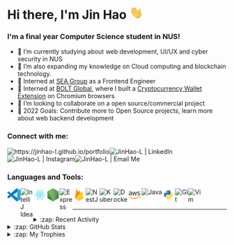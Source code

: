 # Hi there, I'm Jin Hao <img src="https://raw.githubusercontent.com/ABSphreak/ABSphreak/master/gifs/Hi.gif" height="30px">  

### I'm a final year Computer Science student in NUS!  
- 🔭 I’m currently studying about web development, UI/UX and cyber security in NUS
- 🌱 I’m also expanding my knowledge on Cloud computing and blockchain technology.
- 💼 Interned at [SEA Group](https://bolt.global/) as a Frontend Engineer
- 💼 Interned at [BOLT Global](https://bolt.global/), where I built a [Cryptocurrency Wallet Extension](https://chrome.google.com/webstore/detail/bolt-x/aodkkagnadcbobfpggfnjeongemjbjca) on Chromium browsers
- 👯 I’m looking to collaborate on a open source/commercial project
- 🥅 2022 Goals: Contribute more to Open Source projects, learn more about web backend development  

### Connect with me:  
[<img align="left" alt="https://jinhao-l.github.io/portfolio" src="https://img.shields.io/badge/portfolio-%23DD0B78.svg?&style=for-the-badge&logo=starship&logoColor=white" />][website]
[<img align="left" alt="JinHao-L | LinkedIn" src="https://img.shields.io/badge/linkedin-%230077B5.svg?&style=for-the-badge&logo=linkedin&logoColor=white" />][linkedin]
[<img align="left" alt="JinHao-L | Instagram" src="https://img.shields.io/badge/instagram-%23E4405F.svg?&style=for-the-badge&logo=instagram&logoColor=white" />][instagram]
[<img align="left" alt="JinHao-L | Email Me" src="https://img.shields.io/badge/email-%23EA4335.svg?&style=for-the-badge&logo=gmail&logoColor=white" />][email]   
<!-- [<img align="left" alt="JinHao-L | Medium" src="https://img.shields.io/badge/medium-%2312100E.svg?&style=for-the-badge&logo=medium&logoColor=white" />][medium] -->
<!-- [<img align="left" alt="JinHao-L | GitHub" src="https://img.shields.io/badge/github-%23181717.svg?&style=for-the-badge&logo=github&logoColor=white" />][github] -->

<br/>
<br/>

### Languages and Tools:  
<a href="https://code.visualstudio.com" target="_blank">
  <img align="left" alt="Visual Studio Code" width="30px" src="https://raw.githubusercontent.com/github/explore/80688e429a7d4ef2fca1e82350fe8e3517d3494d/topics/visual-studio-code/visual-studio-code.png" />
</a>

<a href="https://www.jetbrains.com/idea" target="_blank">
 <img align="left" alt="IntelliJ Idea" width="30px" src="https://www.jetbrains.com/idea/img/idea-edu.svg" />
</a>

<a href="https://reactnative.dev" target="_blank">
  <img align="left" alt="React Native" width="30px" src="https://raw.githubusercontent.com/github/explore/80688e429a7d4ef2fca1e82350fe8e3517d3494d/topics/react-native/react-native.png" />
</a>

<a href="https://nodejs.org/en" target="_blank">
  <img align="left" alt="Node" width="30px" src="https://raw.githubusercontent.com/github/explore/80688e429a7d4ef2fca1e82350fe8e3517d3494d/topics/nodejs/nodejs.png" />
</a>

<a href="https://expressjs.com" target="_blank">
  <img align="left" alt="Express" width="30px" src="https://www.vectorlogo.zone/logos/expressjs/expressjs-icon.svg" />
</a>

<a href="https://firebase.google.com" target="_blank">
  <img align="left" alt="Firebase" width="30px" src="https://raw.githubusercontent.com/github/explore/80688e429a7d4ef2fca1e82350fe8e3517d3494d/topics/firebase/firebase.png" />
</a>

<!-- <a href="https://github.com/topics/html5" target="_blank"> -->
<!--   <img align="left" alt="HTML5" width="30px" src="https://raw.githubusercontent.com/github/explore/80688e429a7d4ef2fca1e82350fe8e3517d3494d/topics/html/html.png" /> -->
<!-- </a> -->

<!-- <a href="https://github.com/topics/css" target="_blank"> --->
<!--   <img align="left" alt="CSS3" height="32" width="32" src="https://cdn.jsdelivr.net/npm/simple-icons@v3/icons/css3.svg" /> -->
<!-- </a> -->

<!-- <a href="https://expo.dev/" target="_blank"> -->
<!-- <img align="left" alt="Expo" height="32px" width="32px" src="https://cdn.jsdelivr.net/npm/simple-icons@v3/icons/expo.svg" /> -->
<!-- </a> -->

<a href="https://nestjs.com" target="_blank">
  <img align="left" alt="NestJS" height="32px" width="32px" src="https://d33wubrfki0l68.cloudfront.net/e937e774cbbe23635999615ad5d7732decad182a/26072/logo-small.ede75a6b.svg" />
</a>

<a href="https://kubernetes.io" target="_blank">
  <img align="left" alt="Kubernetes" height="32px" width="32px" src="https://www.vectorlogo.zone/logos/kubernetes/kubernetes-icon.svg" />
</a>

<a href="https://www.docker.com" target="_blank">
  <img align="left" alt="Docker" height="32px" width="32px" src="https://www.vectorlogo.zone/logos/docker/docker-icon.svg" />
</a>

<a href="https://aws.amazon.com" target="_blank">
  <img align="left" alt="AWS" height="32px" width="32px" src="https://raw.githubusercontent.com/github/explore/fbceb94436312b6dacde68d122a5b9c7d11f9524/topics/aws/aws.png" />
</a>

<!-- [<img align="left" alt="JavaScript" width="30px" src="https://raw.githubusercontent.com/github/explore/80688e429a7d4ef2fca1e82350fe8e3517d3494d/topics/javascript/javascript.png" />](https://github.com/topics/javascript) -->

<a href="https://www.java.com/en/" target="_blank">
  <img align="left" alt="Java" src="https://img.icons8.com/color/32/000000/java-coffee-cup-logo--v1.png" />
</a>

<a href="https://www.python.org" target="_blank">
  <img align="left" alt="Python" width="30px" src="https://raw.githubusercontent.com/github/explore/80688e429a7d4ef2fca1e82350fe8e3517d3494d/topics/python/python.png" />
</a>

<a href="https://git-scm.com/" target="_blank">
  <img align="left" alt="Git" width="30px" src="https://www.vectorlogo.zone/logos/git-scm/git-scm-icon.svg" />
</a>

<a href="https://www.vim.org" target="_blank">
  <img align="left" alt="Vim" width="30px" src="https://www.vectorlogo.zone/logos/vim/vim-icon.svg" />
</a>  

<!-- [<img align="left" alt="GitHub" width="30px" src="https://raw.githubusercontent.com/github/explore/78df643247d429f6cc873026c0622819ad797942/topics/github/github.png" />](https://github.com/topics/github) -->

<br/>  
<br/>  


---
  
<details>
  <summary>:zap: Recent Activity</summary>
  
  <!--START_SECTION:activity-->
1. 🔱 Forked [indocomsoft/cs4223-assignment-2](https://github.com/indocomsoft/cs4223-assignment-2) to [JinHao-L/cs4223-assignment-2](https://github.com/JinHao-L/cs4223-assignment-2)
2. 🔥 Pushed 26 commits to [JinHao-L/Leetcode_Solutions](https://github.com/JinHao-L/Leetcode_Solutions)
3. 🔥 Pushed 7 commits to [JinHao-L/PoC-for-CVE-2020-28948-CVE-2020-28949](https://github.com/JinHao-L/PoC-for-CVE-2020-28948-CVE-2020-28949)
4. 🔥 Pushed 9 commits to [JinHao-L/Leetcode_Solutions](https://github.com/JinHao-L/Leetcode_Solutions)
5. 🔥 Pushed 12 commits to [JinHao-L/JinHao-L.github.io](https://github.com/JinHao-L/JinHao-L.github.io)
  <!--END_SECTION:activity-->
</details>
<details>
  <summary>:zap: GitHub Stats</summary>
  
  [![JinHao-L's Github Stats](https://github-readme-stats-jinhao-l.vercel.app/api?username=jinhao-l&show_icons=true&hide_border=true&theme=ayu-mirage&count_private=true)](https://github.com/anuraghazra/github-readme-stats#github-stats-card)
  [![Top Langs](https://github-readme-stats-git-master.jinhao-l.vercel.app/api/top-langs/?username=jinhao-l&count_private=true&layout=compact&hide_border=true&theme=ayu-mirage)](https://github.com/anuraghazra/github-readme-stats#top-languages-card)

</details>
<details>
  <summary>:zap: My Trophies</summary>
  
  [![JinHao-L's Trophy](https://github-profile-trophy.vercel.app/?username=jinhao-l&no-frame=true&theme=onedark)](https://github.com/ryo-ma/github-profile-trophy)

</details>

<!-- [website]: <my website> -->
[instagram]: https://www.instagram.com/jin_haooo/
[linkedin]: https://www.linkedin.com/in/jin-hao-l/
[github]: https://github.com/JinHao-L
[email]: mailto:limjinhao@gmail.com
[website]:https://jinhao-l.me/

